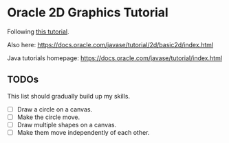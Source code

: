 # Oracle 2D Graphics Tutorial

Following [this tutorial](https://docs.oracle.com/javase/tutorial/2d/).

Also here: https://docs.oracle.com/javase/tutorial/2d/basic2d/index.html

Java tutorials homepage: https://docs.oracle.com/javase/tutorial/index.html

## TODOs

This list should gradually build up my skills.

- [ ] Draw a circle on a canvas.
- [ ] Make the circle move.
- [ ] Draw multiple shapes on a canvas.
- [ ] Make them move independently of each other.
